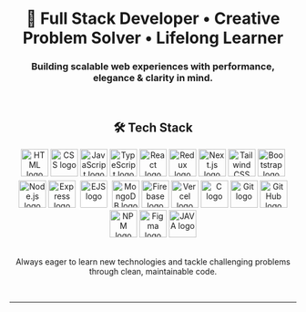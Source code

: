 <h1 align="center">🚀 Full Stack Developer • Creative Problem Solver • Lifelong Learner</h1>

<h3 align="center">Building scalable web experiences with performance, elegance & clarity in mind.</h3>

<br/>

<h2 align="center">🛠️ Tech Stack</h2>

<div align="center">
  <img src="https://skillicons.dev/icons?i=html" title="HTML5" height="48" alt="HTML logo" />
  <img src="https://skillicons.dev/icons?i=css" title="CSS3" height="48" alt="CSS logo" />
  <img src="https://skillicons.dev/icons?i=js" title="JavaScript" height="48" alt="JavaScript logo" />
  <img src="https://skillicons.dev/icons?i=ts" title="TypeScript" height="48" alt="TypeScript logo" />
  <img src="https://skillicons.dev/icons?i=react" title="React" height="48" alt="React logo" />
  <img src="https://skillicons.dev/icons?i=redux" title="Redux Toolkit" height="48" alt="Redux logo" />
  <img src="https://skillicons.dev/icons?i=nextjs" title="Next.js" height="48" alt="Next.js logo" />
  <img src="https://skillicons.dev/icons?i=tailwind" title="Tailwind CSS" height="48" alt="Tailwind CSS logo" />
  <img src="https://skillicons.dev/icons?i=bootstrap" title="Bootstrap" height="48" alt="Bootstrap logo" />
  <img src="https://skillicons.dev/icons?i=nodejs" title="Node.js" height="48" alt="Node.js logo" />
  <img src="https://skillicons.dev/icons?i=express" title="Express.js" height="48" alt="Express logo" />
  <img src="https://ejs.co/favicon.svg" title="EJS" height="48" alt="EJS logo" style="background-color: white; border-radius: 6px; padding: 4px;" />
  <img src="https://skillicons.dev/icons?i=mongo" title="MongoDB" height="48" alt="MongoDB logo" />
  <img src="https://skillicons.dev/icons?i=firebase" title="Firebase" height="48" alt="Firebase logo" />
  <img src="https://skillicons.dev/icons?i=vercel" title="Vercel" height="48" alt="Vercel logo" />
  <img src="https://skillicons.dev/icons?i=c" title="C" height="48" alt="C logo" />
  <img src="https://skillicons.dev/icons?i=git" title="Git" height="48" alt="Git logo" />
  <img src="https://skillicons.dev/icons?i=github" title="GitHub" height="48" alt="GitHub logo" />
  <img src="https://skillicons.dev/icons?i=npm" title="NPM" height="48" alt="NPM logo" />
  <img src="https://skillicons.dev/icons?i=figma" title="Figma" height="48" alt="Figma logo" />
  <img src="https://skillicons.dev/icons?i=java" title="JAVA" height="48" alt="JAVA logo" />
</div>

<br/>
<p align="center">
  Always eager to learn new technologies and tackle challenging problems through clean, maintainable code.
</p>

<br/>

---

